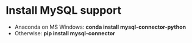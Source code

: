 # Install MySQL support


* Anaconda on MS Windows: **conda install mysql-connector-python**
* Otherwise: **pip install mysql-connector**


